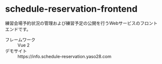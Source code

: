# schedule-reservation-frontend

練習会場予約状況の管理および練習予定の公開を行うWebサービスのフロントエンドです。

<dl>
  <dt>フレームワーク</dt>
  <dd>Vue 2</dd>
  <dt>デモサイト</dt>
  <dd>https://info.schedule-reservation.yaso28.com</dd>
</dl>
